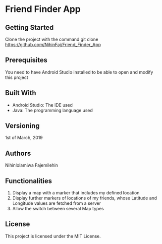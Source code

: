 # Friend Finder App

## Getting Started
Clone the project with the command git clone https://github.com/NihinFaj/Friend_Finder_App

## Prerequisites
You need to have Android Studio installed to be able to open and modify this project

## Built With
- Android Studio: The IDE used
- Java: The programming language used

## Versioning
1st of March, 2019

## Authors
Nihinlolamiwa Fajemilehin

## Functionalities
1) Display a map with a marker that includes my defined location
2) Display further markers of locations of my friends, whose Latitude and Longitude values are fetched from a server
3) Allow the switch between several Map types

## License
This project is licensed under the MIT License.
